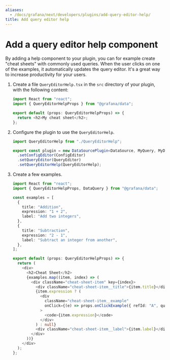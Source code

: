 ```yaml
---
aliases:
  - /docs/grafana/next/developers/plugins/add-query-editor-help/
title: Add query editor help
---
```


# Add a query editor help component

By adding a help component to your plugin, you can for example create "cheat sheets" with commonly used queries. When the user clicks on one of the examples, it automatically updates the query editor. It's a great way to increase productivity for your users.

1. Create a file `QueryEditorHelp.tsx` in the `src` directory of your plugin, with the following content:

   ```ts
   import React from "react";
   import { QueryEditorHelpProps } from "@grafana/data";

   export default (props: QueryEditorHelpProps) => {
     return <h2>My cheat sheet</h2>;
   };
   ```

1. Configure the plugin to use the `QueryEditorHelp`.

   ```ts
   import QueryEditorHelp from "./QueryEditorHelp";
   ```

   ```ts
   export const plugin = new DataSourcePlugin<DataSource, MyQuery, MyDataSourceOptions>(DataSource)
     .setConfigEditor(ConfigEditor)
     .setQueryEditor(QueryEditor)
     .setQueryEditorHelp(QueryEditorHelp);
   ```

1. Create a few examples.

   ```ts
   import React from "react";
   import { QueryEditorHelpProps, DataQuery } from "@grafana/data";

   const examples = [
     {
       title: "Addition",
       expression: "1 + 2",
       label: "Add two integers",
     },
     {
       title: "Subtraction",
       expression: "2 - 1",
       label: "Subtract an integer from another",
     },
   ];

   export default (props: QueryEditorHelpProps) => {
     return (
       <div>
         <h2>Cheat Sheet</h2>
         {examples.map((item, index) => (
           <div className="cheat-sheet-item" key={index}>
             <div className="cheat-sheet-item__title">{item.title}</div>
             {item.expression ? (
               <div
                 className="cheat-sheet-item__example"
                 onClick={(e) => props.onClickExample({ refId: "A", queryText: item.expression } as DataQuery)}
               >
                 <code>{item.expression}</code>
               </div>
             ) : null}
             <div className="cheat-sheet-item__label">{item.label}</div>
           </div>
         ))}
       </div>
     );
   };
   ```
